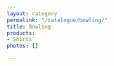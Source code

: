 ```yaml
---
layout: category
permalink: "/catalogue/bowling/"
title: Bowling
products:
- Shirts
photos: []

---
```

